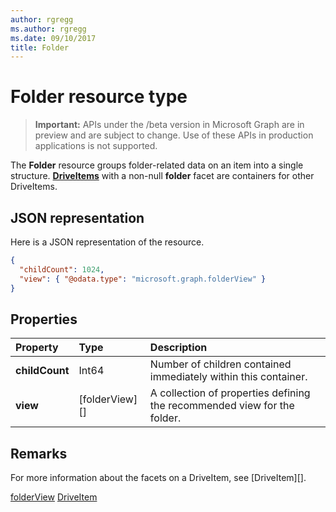 ```yaml
---
author: rgregg
ms.author: rgregg
ms.date: 09/10/2017
title: Folder
---
```

# Folder resource type

> **Important:** APIs under the /beta version in Microsoft Graph are in preview and are subject to change. Use of these APIs in production applications is not supported.

The **Folder** resource groups folder-related data on an item into a single structure. 
[**DriveItems**](driveitem.md) with a non-null **folder** facet are containers for other DriveItems.

## JSON representation

Here is a JSON representation of the resource.

<!-- {
  "blockType": "resource",
  "optionalProperties": [

  ],
  "@odata.type": "microsoft.graph.folder"
}-->

```json
{
  "childCount": 1024,
  "view": { "@odata.type": "microsoft.graph.folderView" }
}
```

## Properties

| Property       | Type           | Description
|:---------------|:---------------|:-------------------------------------------
| **childCount** | Int64          | Number of children contained immediately within this container.
| **view**       | [folderView][] | A collection of properties defining the recommended view for the folder.


## Remarks 

For more information about the facets on a DriveItem, see [DriveItem][].

[folderView](folderview)
[DriveItem](driveitem)

<!-- {
  "type": "#page.annotation",
  "description": "folder resource",
  "keywords": "",
  "section": "documentation",
  "tocPath": ""
}-->
